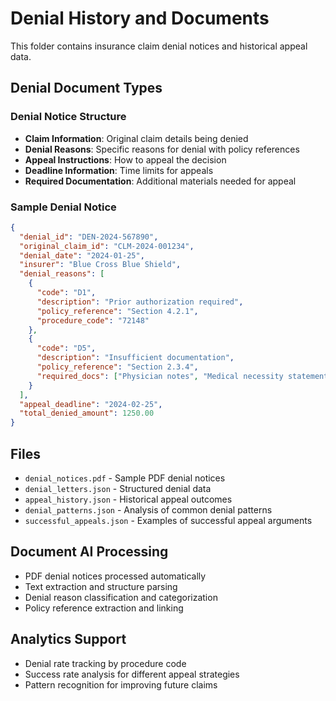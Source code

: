 # Denial History and Documents

This folder contains insurance claim denial notices and historical appeal data.

## Denial Document Types

### Denial Notice Structure
- **Claim Information**: Original claim details being denied
- **Denial Reasons**: Specific reasons for denial with policy references
- **Appeal Instructions**: How to appeal the decision
- **Deadline Information**: Time limits for appeals
- **Required Documentation**: Additional materials needed for appeal

### Sample Denial Notice
```json
{
  "denial_id": "DEN-2024-567890",
  "original_claim_id": "CLM-2024-001234",
  "denial_date": "2024-01-25",
  "insurer": "Blue Cross Blue Shield",
  "denial_reasons": [
    {
      "code": "D1",
      "description": "Prior authorization required",
      "policy_reference": "Section 4.2.1",
      "procedure_code": "72148"
    },
    {
      "code": "D5", 
      "description": "Insufficient documentation",
      "policy_reference": "Section 2.3.4",
      "required_docs": ["Physician notes", "Medical necessity statement"]
    }
  ],
  "appeal_deadline": "2024-02-25",
  "total_denied_amount": 1250.00
}
```

## Files
- `denial_notices.pdf` - Sample PDF denial notices
- `denial_letters.json` - Structured denial data
- `appeal_history.json` - Historical appeal outcomes
- `denial_patterns.json` - Analysis of common denial patterns
- `successful_appeals.json` - Examples of successful appeal arguments

## Document AI Processing
- PDF denial notices processed automatically
- Text extraction and structure parsing
- Denial reason classification and categorization
- Policy reference extraction and linking

## Analytics Support
- Denial rate tracking by procedure code
- Success rate analysis for different appeal strategies
- Pattern recognition for improving future claims
